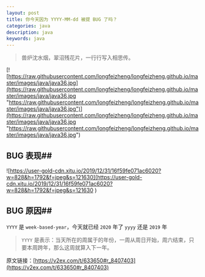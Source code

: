 ```yaml
---
layout: post
title: 你今天因为 YYYY-MM-dd 被提 BUG 了吗？
categories: java
description: java
keywords: java
---
```


>兽炉沈水烟，翠沼残花片，一行行写入相思传。

[![https://raw.githubusercontent.com/longfeizheng/longfeizheng.github.io/master/images/java/java36.jpg](https://raw.githubusercontent.com/longfeizheng/longfeizheng.github.io/master/images/java/java36.jpg "https://raw.githubusercontent.com/longfeizheng/longfeizheng.github.io/master/images/java/java36.jpg")](https://raw.githubusercontent.com/longfeizheng/longfeizheng.github.io/master/images/java/java36.jpg "https://raw.githubusercontent.com/longfeizheng/longfeizheng.github.io/master/images/java/java36.jpg")

## BUG 表现##

![https://user-gold-cdn.xitu.io/2019/12/31/16f59fe071ac6020?w=828&h=1792&f=jpeg&s=121630](https://user-gold-cdn.xitu.io/2019/12/31/16f59fe071ac6020?w=828&h=1792&f=jpeg&s=121630 )

## BUG 原因##

`YYYY` 是 `week-based-year`，今天就已经 `2020` 年了
`yyyy` 还是 `2019` 年
> `YYYY` 是表示：当天所在的周属于的年份，一周从周日开始，周六结束，只要本周跨年，那么这周就算入下一年。


原文链接：[https://v2ex.com/t/633650#r_8407403](https://v2ex.com/t/633650#r_8407403)




